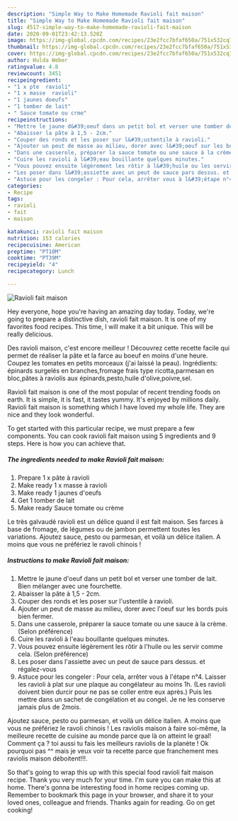 ```yaml
---
description: "Simple Way to Make Homemade Ravioli fait maison"
title: "Simple Way to Make Homemade Ravioli fait maison"
slug: 4517-simple-way-to-make-homemade-ravioli-fait-maison
date: 2020-09-01T23:42:13.520Z
image: https://img-global.cpcdn.com/recipes/23e2fcc7bfaf650a/751x532cq70/ravioli-fait-maison-photo-principale-de-la-recette.jpg
thumbnail: https://img-global.cpcdn.com/recipes/23e2fcc7bfaf650a/751x532cq70/ravioli-fait-maison-photo-principale-de-la-recette.jpg
cover: https://img-global.cpcdn.com/recipes/23e2fcc7bfaf650a/751x532cq70/ravioli-fait-maison-photo-principale-de-la-recette.jpg
author: Hulda Weber
ratingvalue: 4.8
reviewcount: 3451
recipeingredient:
- "1 x pte  ravioli"
- "1 x masse  ravioli"
- "1 jaunes doeufs"
- "1 tomber de lait"
- " Sauce tomate ou crme"
recipeinstructions:
- "Mettre le jaune d&#39;oeuf dans un petit bol et verser une tomber de lait. Bien mélanger avec une fourchette."
- "Abaisser la pâte à 1,5 - 2cm."
- "Couper des ronds et les poser sur l&#39;ustentile à ravioli."
- "Ajouter un peut de masse au milieu, dorer avec l&#39;oeuf sur les bords puis bien fermer."
- "Dans une casserole, préparer la sauce tomate ou une sauce à la crème. (Selon préférence)"
- "Cuire les ravioli à l&#39;eau bouillante quelques minutes."
- "Vous pouvez ensuite légèrement les rôtir à l&#39;huile ou les servir comme cela. (Selon préférence)"
- "Les poser dans l&#39;assiette avec un peut de sauce pars dessus. et régalez-vous"
- "Astuce pour les congeler : Pour cela, arrêter vous à l&#39;étape n°4. Laisser les ravioli à plat sur une plaque au congélateur au moins 1h. (Les ravioli doivent bien durcir pour ne pas se coller entre eux après.) Puis les mettre dans un sachet de congélation et au congel. Je ne les conserve jamais plus de 2mois."
categories:
- Recipe
tags:
- ravioli
- fait
- maison

katakunci: ravioli fait maison 
nutrition: 153 calories
recipecuisine: American
preptime: "PT10M"
cooktime: "PT39M"
recipeyield: "4"
recipecategory: Lunch

---
```



![Ravioli fait maison](https://img-global.cpcdn.com/recipes/23e2fcc7bfaf650a/751x532cq70/ravioli-fait-maison-photo-principale-de-la-recette.jpg)

Hey everyone, hope you're having an amazing day today. Today, we're going to prepare a distinctive dish, ravioli fait maison. It is one of my favorites food recipes. This time, I will make it a bit unique. This will be really delicious.

Des ravioli maison, c&#39;est encore meilleur ! Découvrez cette recette facile qui permet de réaliser la pâte et la farce au boeuf en moins d&#39;une heure. Coupez les tomates en petits morceaux (j&#39;ai laissé la peau). Ingrédients: épinards surgelés en branches,fromage frais type ricotta,parmesan en bloc,pâtes à raviolis aux épinards,pesto,huile d&#39;olive,poivre,sel.

Ravioli fait maison is one of the most popular of recent trending foods on earth. It is simple, it is fast, it tastes yummy. It's enjoyed by millions daily. Ravioli fait maison is something which I have loved my whole life. They are nice and they look wonderful.


To get started with this particular recipe, we must prepare a few components. You can cook ravioli fait maison using 5 ingredients and 9 steps. Here is how you can achieve that.

<!--inarticleads1-->

##### The ingredients needed to make Ravioli fait maison:

1. Prepare 1 x pâte à ravioli
1. Make ready 1 x masse à ravioli
1. Make ready 1 jaunes d&#39;oeufs
1. Get 1 tomber de lait
1. Make ready  Sauce tomate ou crème


Le très galvaudé ravioli est un délice quand il est fait maison. Ses farces à base de fromage, de légumes ou de jambon permettent toutes les variations. Ajoutez sauce, pesto ou parmesan, et voilà un délice italien. A moins que vous ne préfériez le ravoli chinois ! 

<!--inarticleads2-->

##### Instructions to make Ravioli fait maison:

1. Mettre le jaune d&#39;oeuf dans un petit bol et verser une tomber de lait. Bien mélanger avec une fourchette.
1. Abaisser la pâte à 1,5 - 2cm.
1. Couper des ronds et les poser sur l&#39;ustentile à ravioli.
1. Ajouter un peut de masse au milieu, dorer avec l&#39;oeuf sur les bords puis bien fermer.
1. Dans une casserole, préparer la sauce tomate ou une sauce à la crème. (Selon préférence)
1. Cuire les ravioli à l&#39;eau bouillante quelques minutes.
1. Vous pouvez ensuite légèrement les rôtir à l&#39;huile ou les servir comme cela. (Selon préférence)
1. Les poser dans l&#39;assiette avec un peut de sauce pars dessus. et régalez-vous
1. Astuce pour les congeler : Pour cela, arrêter vous à l&#39;étape n°4. Laisser les ravioli à plat sur une plaque au congélateur au moins 1h. (Les ravioli doivent bien durcir pour ne pas se coller entre eux après.) Puis les mettre dans un sachet de congélation et au congel. Je ne les conserve jamais plus de 2mois.


Ajoutez sauce, pesto ou parmesan, et voilà un délice italien. A moins que vous ne préfériez le ravoli chinois ! Les raviolis maison à faire soi-même, la meilleure recette de cuisine au monde parce que là on atteint le graal! Comment ça ? toi aussi tu fais les meilleurs raviolis de la planète ! Ok pourquoi pas ^^ mais je veux voir ta recette parce que franchement mes raviolis maison déboitent!!!. 

So that's going to wrap this up with this special food ravioli fait maison recipe. Thank you very much for your time. I'm sure you can make this at home. There's gonna be interesting food in home recipes coming up. Remember to bookmark this page in your browser, and share it to your loved ones, colleague and friends. Thanks again for reading. Go on get cooking!
